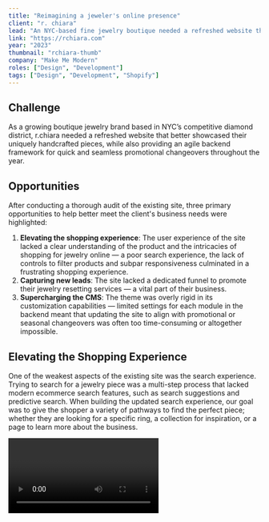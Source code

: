 ```yaml
---
title: "Reimagining a jeweler's online presence"
client: "r. chiara"
lead: "An NYC-based fine jewelry boutique needed a refreshed website that better showcased their bespoke pieces, along with an agile backend framework for seamless promotional changeovers."
link: "https://rchiara.com"
year: "2023"
thumbnail: "rchiara-thumb"
company: "Make Me Modern"
roles: ["Design", "Development"]
tags: ["Design", "Development", "Shopify"]
---
```


<script>
  import Divider from '$lib/Divider.svelte';
  import Video from '$lib/Video.svelte';
</script>

## Challenge

As a growing boutique jewelry brand based in NYC’s competitive diamond district, r.chiara needed a refreshed website that better showcased their uniquely handcrafted pieces, while also providing an agile backend framework for quick and seamless promotional changeovers throughout the year.

## Opportunities

After conducting a thorough audit of the existing site, three primary opportunities to help better meet the client's business needs were highlighted:

1. **Elevating the shopping experience**: The user experience of the site lacked a clear understanding of the product and the intricacies of shopping for jewelry online — a poor search experience, the lack of controls to filter products and subpar responsiveness culminated in a frustrating shopping experience.
2. **Capturing new leads**: The site lacked a dedicated funnel to promote their jewelry resetting services — a vital part of their business.
3. **Supercharging the CMS**: The theme was overly rigid in its customization capabilities — limited settings for each module in the backend meant that updating the site to align with promotional or seasonal changeovers was often too time-consuming or altogether impossible.

<Divider />

## Elevating the Shopping Experience

One of the weakest aspects of the existing site was the search experience. Trying to search for a jewelry piece was a multi-step process that lacked modern ecommerce search features, such as search suggestions and predictive search. When building the updated search experience, our goal was to give the shopper a variety of pathways to find the perfect piece; whether they are looking for a specific ring, a collection for inspiration, or a page to learn more about the business.

<Video name="rchiara-video-search" caption="The new predictive search feature in action"/>

Similarly, product filtering and sorting on the existing site was severely limited; shoppers were only given the option to sort products based on a handful of parameters. Our revamped experience put the power back in the shopper's hands, which most importantly allowed them to find pieces within a specific price range and ones that featured a certain metal type.

<Video name="rchiara-video-filter" caption="Shoppers can filter by price, metal, gemstone and more"/>
